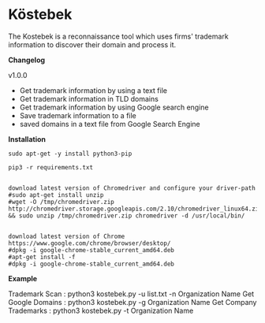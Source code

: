 # Köstebek

The Kostebek is a reconnaissance tool which uses firms' trademark information to discover their domain and process it. 

**Changelog** 

v1.0.0

- Get trademark information by using a text file
- Get trademark information in TLD domains
- Get trademark information by using Google search engine
- Save trademark information to a file
- saved domains in a text file from Google Search Engine


**Installation**

```
sudo apt-get -y install python3-pip

pip3 -r requirements.txt  


download latest version of Chromedriver and configure your driver-path
#sudo apt-get install unzip
#wget -O /tmp/chromedriver.zip http://chromedriver.storage.googleapis.com/2.10/chromedriver_linux64.zip && sudo unzip /tmp/chromedriver.zip chromedriver -d /usr/local/bin/


download latest version of Chrome
https://www.google.com/chrome/browser/desktop/
#dpkg -i google-chrome-stable_current_amd64.deb
#apt-get install -f
#dpkg -i google-chrome-stable_current_amd64.deb
```

**Example**

 Trademark Scan :  python3 kostebek.py -u list.txt -n Organization Name 
 Get Google Domains  : python3 kostebek.py -g Organization Name 
 Get Company Trademarks : python3 kostebek.py -t Organization Name

